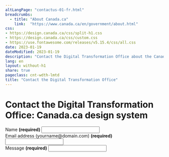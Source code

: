 ```yaml
---
altLangPage: "contactus-01-fr.html"
breadcrumbs:
  - title: "About Canada.ca"
    link:  "https://www.canada.ca/en/government/about.html"
css:
- https://design.canada.ca/css/split-h1.css
- https://design.canada.ca/css/custom.css
- https://use.fontawesome.com/releases/v5.15.4/css/all.css
date: 2023-01-19
dateModified: 2023-01-19
description: "Contact the Digital Transformation Office about the Canada.ca design system."
lang: en
layout: without-h1
share: true
pageclass: cnt-wdth-lmtd
title: "Contact the Digital Transformation Office"
---
```

<h1 property="name" id="wb-cont" dir="ltr"><span class="stacked"><span>Contact the Digital Transformation Office</span>: <span>Canada.ca design system</span></span></h1>
<div class="wb-frmvld">
	<form action="#" method="get" id="contact-dto">
		<div class="form-group">
			<label for="name1" class="required"><span class="field-name">Name</span> <strong class="required" aria-hidden="true">(required)</strong></label>
			<input class="form-control" id="name1" name="name1" type="text" autocomplete="given-name" required="required" data-rule-minlength="2" />
		</div>
    <div class="form-group">
			<label for="email1" class="required"><span class="field-name">Email address</span> (yourname@domain.com) <strong class="required" aria-hidden="true">(required)</strong></label>
			<input class="form-control" id="email1" name="email1" type="email" autocomplete="email" />
		</div>
		<div class="form-group">
			<label for="message" class="required"><span class="field-name">Message</span> <strong class="required" aria-hidden="true">(required)</strong></label>
			<input class="form-control" id="message" name="message" type="text" data-rule-rangeWords="[2,300]" />
		</div>
	</form>
